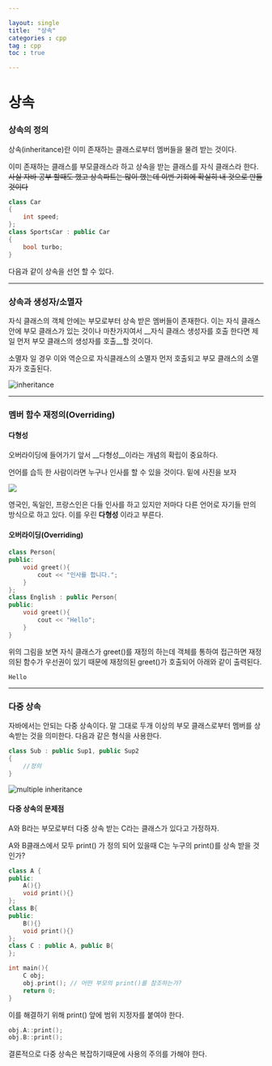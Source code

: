 ```yaml
---

layout: single
title:  "상속"
categories : cpp
tag : cpp
toc : true

---
```


# 상속

### 상속의 정의

상속(inheritance)란 이미 존재하는 클래스로부터 멤버들을 물려 받는 것이다.

이미 존재하는 클래스를 부모클래스라 하고 상속을 받는 클래스를 자식 클래스라 한다. ~~사실 자바 공부 할때도 했고 상속파트는 많이 했는데 이번 기회에 확실히 내 것으로 만들 것이다~~

```c++
class Car
{
    int speed;
};
class SportsCar : public Car
{
    bool turbo;
}
```

다음과 같이 상속을 선언 할 수 있다.

---

### 상속과 생성자/소멸자

자식 클래스의 객체 안에는 부모로부터 상속 받은 멤버들이 존재한다. 이는 자식 클래스 안에 부모 클래스가 있는 것이나 마찬가지여서 __자식 클래스 생성자를 호출 한다면 제일 먼저 부모 클래스의 생성자를 호출__할 것이다.

소멸자 일 경우 이와 역순으로 자식클래스의 소멸자 먼저 호출되고 부모 클래스의 소멸자가 호출된다.



![inheritance](../../images/2022-07-12-inheritance/inheritance.jpg)



---

### 멤버 함수 재정의(Overriding)

#### 다형성

오버라이딩에 들어가기 앞서 __다형성__이라는 개념의 확립이 중요하다.

언어를 습득 한 사람이라면 누구나 인사를 할 수 있을 것이다. 밑에 사진을 보자

![](https://www.phptutorial.net/wp-content/uploads/2021/03/PHP-Polymorphism-Abstract-Class.svg)

영국인, 독일인, 프랑스인은 다들 인사를 하고 있지만 저마다 다른 언어로 자기들 만의 방식으로 하고 있다. 이를 우린 __다형성__ 이라고 부른다.



#### 오버라이딩(Overriding)

```c++
class Person{
public:
    void greet(){
        cout << "인사를 합니다.";
    }
};
class English : public Person{
public:
    void greet(){
        cout << "Hello";
    }
}
```

위의 그림을 보면 자식 클래스가 greet()를 재정의 하는데 객체를 통하여 접근하면 재정의된 함수가 우선권이 있기 때문에 재정의된 greet()가 호출되어 아래와 같이 출력된다.

```
Hello
```



----

### 다중 상속

자바에서는 안되는 다중 상속이다. 말 그대로 두개 이상의 부모 클래스로부터 멤버를 상속받는 것을 의미한다. 다음과 같은 형식을 사용한다.

```c++
class Sub : public Sup1, public Sup2
{
    //정의
}
```

![multiple inheritance](https://www.ibmmainframer.com/static/python/images/multiple_inheritance.png)

#### 다중 상속의 문제점

A와 B라는 부모로부터 다중 상속 받는 C라는 클래스가 있다고 가정하자.

A와 B클래스에서 모두 print() 가 정의 되어 있을때 C는 누구의 print()를 상속 받을 것인가?

```c++
class A {
public:    
    A(){}
    void print(){}
};
class B{
public:
    B(){}
    void print(){}
};
class C : public A, public B{
};

int main(){
    C obj;
    obj.print(); // 어떤 부모의 print()를 참조하는가?
    return 0;
}
```

이를 해결하기 위해 print() 앞에 범위 지정자를 붙여야 한다.

```c++
obj.A::print();
obj.B::print();
```

결론적으로 다중 상속은 복잡하기때문에 사용의 주의를 가해야 한다.





